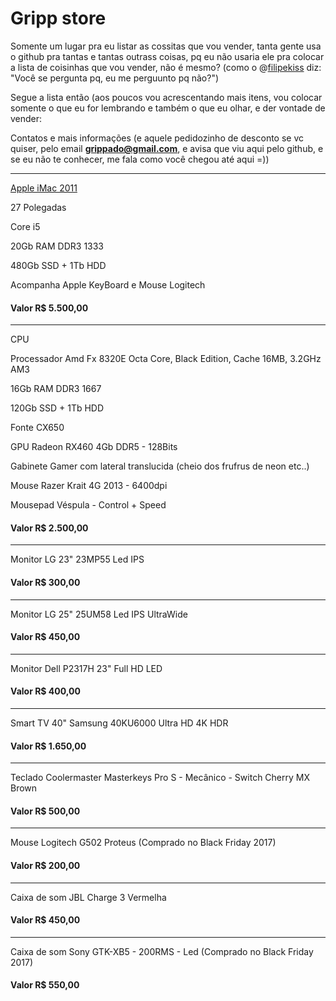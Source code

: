 # Gripp store
Somente um lugar pra eu listar as cossitas que vou vender, tanta gente usa o github pra tantas e tantas outrass coisas, pq eu não usaria ele pra colocar a lista de coisinhas que vou vender, não é mesmo? (como o @[filipekiss] diz: "Você se pergunta pq, eu me perguunto pq não?")

Segue a lista então (aos poucos vou acrescentando mais itens, vou colocar somente o que eu for lembrando e também o que eu olhar, e der vontade de vender:

Contatos e mais informações (e aquele pedidozinho de desconto se vc quiser, pelo email **grippado@gmail.com**, e avisa que viu aqui pelo github, e se eu não te conhecer, me fala como você chegou até aqui =))

-----

[Apple iMac 2011](https://everymac.com/systems/apple/imac/specs/imac-core-i5-3.1-27-inch-aluminum-mid-2011-thunderbolt-specs.html)

27 Polegadas

Core i5

20Gb RAM DDR3 1333

480Gb SSD + 1Tb HDD

Acompanha Apple KeyBoard e Mouse Logitech

#### Valor R$ 5.500,00

-----

CPU

Processador Amd Fx 8320E Octa Core, Black Edition, Cache 16MB, 3.2GHz AM3

16Gb RAM DDR3 1667

120Gb SSD + 1Tb HDD

Fonte CX650

GPU Radeon RX460 4Gb DDR5 - 128Bits

Gabinete Gamer com lateral translucida (cheio dos frufrus de neon etc..)

Mouse Razer Krait 4G 2013 - 6400dpi

Mousepad Véspula - Control + Speed

#### Valor R$ 2.500,00
-----
Monitor LG 23" 23MP55 Led IPS
#### Valor R$ 300,00
-----
Monitor LG 25" 25UM58 Led IPS UltraWide
#### Valor R$ 450,00
-----
Monitor Dell P2317H 23" Full HD LED
#### Valor R$ 400,00
-----
Smart TV 40" Samsung 40KU6000 Ultra HD 4K HDR
#### Valor R$ 1.650,00
-----
Teclado Coolermaster Masterkeys Pro S - Mecânico - Switch Cherry MX Brown
#### Valor R$ 500,00
-----
Mouse Logitech G502 Proteus (Comprado no Black Friday 2017)
#### Valor R$ 200,00
-----
Caixa de som JBL Charge 3 Vermelha
#### Valor R$ 450,00
-----
Caixa de som Sony GTK-XB5 - 200RMS - Led (Comprado no Black Friday 2017)
#### Valor R$ 550,00


[filipekiss]: https://github.com/filipekiss
